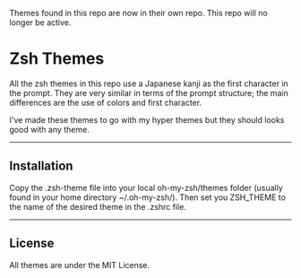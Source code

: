 Themes found in this repo are now in their own repo. This repo will no longer be active. 

# Zsh Themes

All the zsh themes in this repo use a Japanese kanji as the first character in the prompt. They are very similar in terms of the prompt structure; the main differences are the use of colors and first character.

I've made these themes to go with my hyper themes but they should looks good with any theme.

---

## Installation
Copy the .zsh-theme file into your local oh-my-zsh/themes folder (usually found in your home directory ~/.oh-my-zsh/). Then set you ZSH_THEME to the name of the desired theme in the .zshrc file.

---

## License
All themes are under the MIT License.
